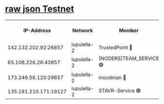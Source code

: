 [raw json Testnet](https://rpc-check.jaclalt.stavr.tech/jaclalt/rpc-jaclalt-result.json)
=

<table><tr><th>IP-Address</th><th>Network</th><th>Moniker</th><th>Latest Block Height</th><th>Earliest Block Height</th><th>Catching Up</th><th>Tx Index</th><th>Voting Power</th><th>Scan Time</th></tr><tr><td>142.132.202.92:26857</td><td>lupulella-2</td><td>TrustedPoint 🔴</td><td>7118050</td><td>6282001</td><td>False</td><td>off</td><td>400065</td><td>2024-03-15T14:50:12.034727546UTC</td></tr><tr><td>65.108.226.26:43657</td><td>lupulella-2</td><td>[NODERS]TEAM_SERVICE 🟢</td><td>7118050</td><td>6282001</td><td>False</td><td>on</td><td>0</td><td>2024-03-15T14:50:12.346865169UTC</td></tr><tr><td>173.249.56.120:29657</td><td>lupulella-2</td><td>moodman 🔴</td><td>7118050</td><td>7018050</td><td>False</td><td>off</td><td>1075134</td><td>2024-03-15T14:50:11.806875224UTC</td></tr><tr><td>135.181.210.171:19127</td><td>lupulella-2</td><td>STAVR-Service 🟢</td><td>7118049</td><td>7115001</td><td>False</td><td>on</td><td>0</td><td>2024-03-15T14:50:05.333012643UTC</td></tr></table>
